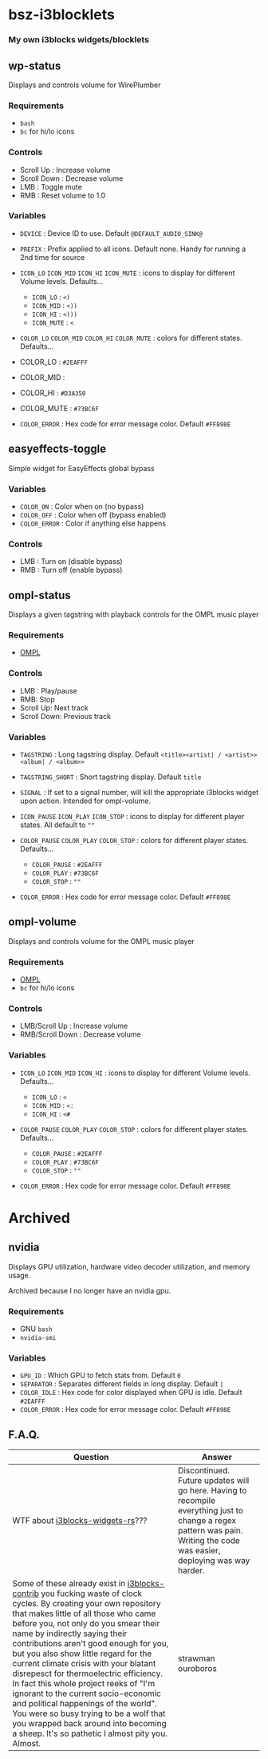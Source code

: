 # bsz-i3blocklets
### My own i3blocks widgets/blocklets

## wp-status
Displays and controls volume for WirePlumber

### Requirements
  * `bash`
  * `bc` for hi/lo icons

### Controls
  * Scroll Up : Increase volume
  * Scroll Down : Decrease volume
  * LMB : Toggle mute
  * RMB : Reset volume to 1.0

### Variables
  * `DEVICE` : Device ID to use. Default `@DEFAULT_AUDIO_SINK@`
  * `PREFIX` : Prefix applied to all icons. Default none. Handy for running a 2nd time for source

  * `ICON_LO` `ICON_MID` `ICON_HI` `ICON_MUTE` : icons to display for different Volume levels. Defaults...
    * `ICON_LO` : `<) `
    * `ICON_MID` : `<)) `
    * `ICON_HI` : `<))) `
    * `ICON_MUTE` : `< `

  * `COLOR_LO` `COLOR_MID` `COLOR_HI` `COLOR_MUTE` : colors for different states. Defaults...
  * COLOR_LO : `#2EAFFF`
  * COLOR_MID : ` `
  * COLOR_HI : `#D3A350`
  * COLOR_MUTE : `#73BC6F`

  * `COLOR_ERROR` : Hex code for error message color. Default `#FF898E`

## easyeffects-toggle
Simple widget for EasyEffects global bypass

### Variables
  * `COLOR_ON` : Color when on (no bypass)
  * `COLOR_OFF` :  Color when off (bypass enabled)
  * `COLOR_ERROR` : Color if anything else happens

### Controls
  * LMB : Turn on (disable bypass)
  * RMB : Turn off (enable bypass)

## ompl-status
Displays a given tagstring with playback controls for the OMPL music player

### Requirements
  * [OMPL](https://github.com/Beinsezii/ompl)

### Controls
  * LMB : Play/pause
  * RMB: Stop
  * Scroll Up: Next track
  * Scroll Down: Previous track

### Variables
  * `TAGSTRING` : Long tagstring display. Default `<title><artist| / <artist>><album| / <album>>`
  * `TAGSTRING_SHORT` : Short tagstring display. Default `title`

  * `SIGNAL` : If set to a signal number, will kill the appropriate i3blocks widget upon action. Intended for ompl-volume.

  * `ICON_PAUSE` `ICON_PLAY` `ICON_STOP` : icons to display for different player states. All default to `""`

  * `COLOR_PAUSE` `COLOR_PLAY` `COLOR_STOP` : colors for different player states. Defaults...
    * `COLOR_PAUSE` : `#2EAFFF`
    * `COLOR_PLAY` : `#73BC6F`
    * `COLOR_STOP` : `""`

  * `COLOR_ERROR` : Hex code for error message color. Default `#FF898E`

## ompl-volume
Displays and controls volume for the OMPL music player

### Requirements
  * [OMPL](https://github.com/Beinsezii/ompl)
  * `bc` for hi/lo icons

### Controls
  * LMB/Scroll Up : Increase volume
  * RMB/Scroll Down : Decrease volume

### Variables
  * `ICON_LO` `ICON_MID` `ICON_HI` : icons to display for different Volume levels. Defaults...
    * `ICON_LO` : `< `
    * `ICON_MID` : `<: `
    * `ICON_HI` : `<# `

  * `COLOR_PAUSE` `COLOR_PLAY` `COLOR_STOP` : colors for different player states. Defaults...
    * `COLOR_PAUSE` : `#2EAFFF`
    * `COLOR_PLAY` : `#73BC6F`
    * `COLOR_STOP` : `""`

  * `COLOR_ERROR` : Hex code for error message color. Default `#FF898E`


# Archived

## nvidia
Displays GPU utilization, hardware video decoder utilization, and memory usage.

Archived because I no longer have an nvidia gpu.

### Requirements
  * GNU `bash`
  * `nvidia-smi`

### Variables
  * `GPU_ID` : Which GPU to fetch stats from. Default `0`
  * `SEPARATOR` : Separates different fields in long display. Default `|`
  * `COLOR_IDLE` : Hex code for color displayed when GPU is idle. Default `#2EAFFF`
  * `COLOR_ERROR` : Hex code for error message color. Default `#FF898E`



## F.A.Q.
Question|Answer
---|---
WTF about [i3blocks-widgets-rs](https://github.com/Beinsezii/i3blocks-widgets-rs)???|Discontinued. Future updates will go here. Having to recompile everything just to change a regex pattern was pain. Writing the code was easier, deploying was way harder.
Some of these already exist in [i3blocks-contrib](https://github.com/vivien/i3blocks-contrib) you fucking waste of clock cycles. By creating your own repository that makes little of all those who came before you, not only do you smear their name by indirectly saying their contributions aren't good enough for you, but you also show little regard for the current climate crisis with your blatant disrepesct for thermoelectric efficiency. In fact this whole project reeks of "I'm ignorant to the current socio-economic and political happenings of the world". You were so busy trying to be a wolf that you wrapped back around into becoming a sheep. It's so pathetic I almost pity you. Almost.|strawman ouroboros
